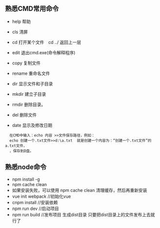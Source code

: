 ## 熟悉CMD常用命令
- help 帮助 
- cls 清屏 
- cd 打开某个文件　cd ../  返回上一层
- edit 退出cmd.exe(命令解释程序) 

- copy  复制文件
- rename 重命名文件
- dir  显示文件和子目录
- mkdir 建立子目录 
- rmdir 删除目录。
- del 删除文件
- date 显示及修改日期 
```
  在CMD中输入：echo 内容 >>文件保存路径，例如：
  echo 创建一个.txt文件>>d:\a.txt  就是创建一个内容为：“创建一个.txt文件”的a.txt文件，
  ，保存到D盘。
```
## 熟悉node命令

- npm install -g
- npm cache clean 
- 如果安装失败，可以使用 npm cache clean 清理缓存，然后再重新安装
- vue init webpack    //初始化vue
- cnpm install      //安装依赖
- npm run dev       //启动项目
- npm run build     //发布项目 生成dist目录  只要把dist目录上的文件发布上去就行了
